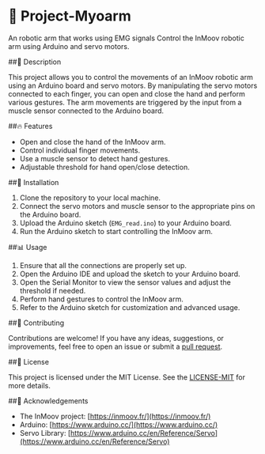 # 🦾 Project-Myoarm 
An robotic arm that works using EMG signals
Control the InMoov robotic arm using Arduino and servo motors.

##📝 Description 

This project allows you to control the movements of an InMoov robotic arm using an Arduino board and servo motors. By manipulating the servo motors connected to each finger, you can open and close the hand and perform various gestures. The arm movements are triggered by the input from a muscle sensor connected to the Arduino board.

##🔥 Features 

- Open and close the hand of the InMoov arm.
- Control individual finger movements.
- Use a muscle sensor to detect hand gestures.
- Adjustable threshold for hand open/close detection.

##🔧 Installation 

1. Clone the repository to your local machine.
2. Connect the servo motors and muscle sensor to the appropriate pins on the Arduino board.
3. Upload the Arduino sketch (`EMG_read.ino`) to your Arduino board.
4. Run the Arduino sketch to start controlling the InMoov arm.

##📊 Usage 

1. Ensure that all the connections are properly set up.
2. Open the Arduino IDE and upload the sketch to your Arduino board.
3. Open the Serial Monitor to view the sensor values and adjust the threshold if needed.
4. Perform hand gestures to control the InMoov arm.
5. Refer to the Arduino sketch for customization and advanced usage.

##🤝 Contributing 

Contributions are welcome! If you have any ideas, suggestions, or improvements, feel free to open an issue or submit a [pull request](https://github.com/DeepakRajasekaran/Project-Myoarm/compare).

##📄 License 

This project is licensed under the MIT License. See the [LICENSE-MIT](LICENSE-MIT) for more details.

##🙏 Acknowledgements 

- The InMoov project: [https://inmoov.fr/](https://inmoov.fr/)
- Arduino: [https://www.arduino.cc/](https://www.arduino.cc/)
- Servo Library: [https://www.arduino.cc/en/Reference/Servo](https://www.arduino.cc/en/Reference/Servo)
